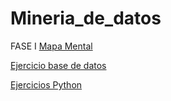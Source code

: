 # Mineria_de_datos
FASE I
[Mapa Mental](https://github.com/KatiaOrtiz20/Mineria_de_datos/blob/main/MapaMental_1_1799830.pdf)    

[Ejercicio base de datos](https://github.com/KatiaOrtiz20/Mineria_de_datos/blob/main/Equipo5-%20Ejercicio%20Base%20de%20Datos.pdf)  
  
[Ejercicios Python](https://github.com/KatiaOrtiz20/Mineria_de_datos/blob/main/EjerciciosBasicosPython1.ipynb)

